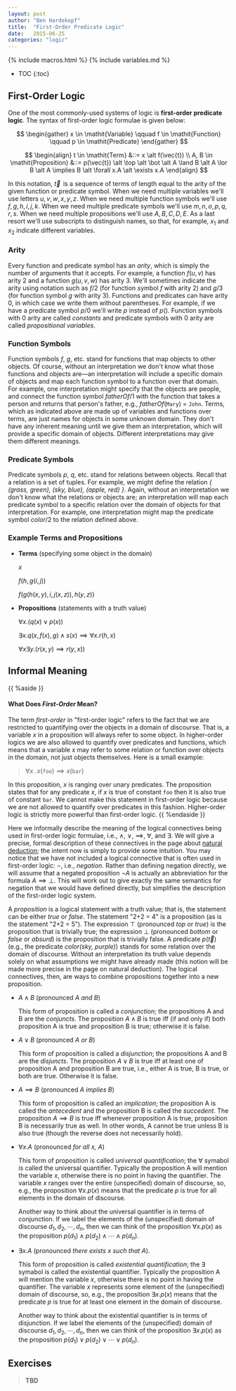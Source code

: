 ```yaml
---
layout: post
author: "Ben Hardekopf"
title:  "First-Order Predicate Logic"
date:   2015-06-25
categories: "logic"
---
```


{% include macros.html %}
{% include variables.md %}

* TOC
{:toc}

## First-Order Logic

One of the most commonly-used systems of logic is __first-order
predicate logic__. The syntax of first-order logic formulae is given
below:

$$
\begin{gather}
  x \in \mathit{Variable}
  \qquad
  f \in \mathit{Function}
  \qquad
  p \in \mathit{Predicate}
\end{gather}
$$

$$
\begin{align}
  t \in \mathit{Term} &::= x \alt f(\vec{t})
  \\
  A, B \in \mathit{Proposition} &::= p(\vec{t}) \alt \top \alt \bot
  \alt A \land B \alt A \lor B \alt A \implies B \alt \forall
  x.A \alt \exists x.A
\end{align}
$$

In this notation, $\vec{t}\,$ is a sequence of terms of length equal
to the arity of the given function or predicate symbol. When we need
multiple variables we'll use letters $u, v, w, x, y, z$. When we need
multiple function symbols we'll use $f, g, h, i, j, k$. When we need
multiple predicate symbols we'll use $m, n, o, p, q, r, s$. When we
need multiple propositions we'll use $A, B, C, D, E$. As a last resort
we'll use subscripts to distinguish names, so that, for example, $x_1$
and $x_2$ indicate different variables.

### Arity

Every function and predicate symbol has an _arity_, which is simply
the number of arguments that it accepts. For example, a function $f(u,
v)$ has arity 2 and a function $g(u, v, w)$ has arity 3. We'll
sometimes indicate the arity using notation such as $f/2$ (for
function symbol $f$ with arity 2) and $g/3$ (for function symbol $g$
with arity 3). Functions and predicates can have arity 0, in which
case we write them without parentheses. For example, if we have a
predicate symbol $p/0$ we'll write $p$ instead of $p()$. Function
symbols with 0 arity are called _constants_ and predicate symbols with
0 arity are called _propositional variables_.

### Function Symbols

Function symbols $f$, $g$, etc. stand for functions that map objects
to other objects. Of course, without an interpretation we don't know
what those functions and objects are&mdash;an interpretation will
include a specific domain of objects and map each function symbol to a
function over that domain. For example, one interpretation might
specify that the objects are people, and connect the function symbol
_fatherOf_/1 with the function that takes a person and returns that
person's father, e.g., _fatherOf_(`Mary`) = `John`. Terms, which as
indicated above are made up of variables and functions over terms, are
just names for objects in some unknown domain. They don't have any
inherent meaning until we give them an interpretation, which will
provide a specific domain of objects. Different interpretations may
give them different meanings.

### Predicate Symbols

Predicate symbols $p$, $q$, etc. stand for relations between
objects. Recall that a relation is a set of tuples. For example, we
might define the relation _{ (grass, green), (sky, blue), (apple, red)
}_. Again, without an interpretation we don't know what the relations
or objects are; an interpretation will map each predicate symbol to a
specific relation over the domain of objects for that
interpretation. For example, one interpretation might map the
predicate symbol _color_/2 to the relation defined above.

### Example Terms and Propositions

- __Terms__ (specifying some object in the domain)

  $x$
  
  $f(h, g(i, j))$
  
  $f(g(h(x, y), i, j(x, z)), h(y, z))$

- __Propositions__ (statements with a truth value)

  $\forall x.(q(x) \lor p(x))$
  
  $\exists x. q(x, f(x), g) \land s(x) \implies \forall x.r(h, x)$
  
  $\forall x \exists y. (r(x, y) \implies r(y, x))$

## Informal Meaning

{{ %aside }}
#### What Does _First-Order_ Mean?

The term _first-order_ in "first-order logic" refers to the fact that
we are restricted to quantifying over the objects in a domain of
discourse. That is, a variable _x_ in a proposition will always refer
to some object. In higher-order logics we are also allowed to quantify
over predicates and functions, which means that a variable _x_ may
refer to some relation or function over objects in the domain, not
just objects themselves. Here is a small example:

> $\forall x \,.\, x(\texttt{foo}) \implies x(\texttt{bar})$

In this proposition, _x_ is ranging over unary predicates. The
proposition states that for any predicate _x_, if _x_ is true of
constant `foo` then it is also true of constant `bar`. We cannot make
this statement in first-order logic because we are not allowed to
quantify over predicates in this fashion. Higher-order logic is
strictly more powerful than first-order logic.
{{ %endaside }}

Here we informally describe the meaning of the logical connectives
being used in first-order logic formulae, i.e., $\land$, $\lor$,
$\implies$, $\forall$, and $\exists$. We will give a precise, formal
description of these connectives in the page about
[natural deduction](???); the intent now is simply to provide some
intuition. You may notice that we have not included a logical
connective that is often used in first-order logic: $\neg$, i.e.,
_negation_. Rather than defining negation directly, we will assume
that a negated proposition $\neg A$ is actually an abbreviation for
the formula $A \implies \bot$. This will work out to give exactly the
same semantics for negation that we would have defined directly, but
simplifies the description of the first-order logic system.

A _proposition_ is a logical statement with a truth value; that is,
the statement can be either _true_ or _false_. The statement "2+2 = 4"
is a proposition (as is the statement "2+2 = 5"). The expression
$\top$ (pronounced _top_ or _true_) is the proposition that is
trivially true; the expression $\bot$ (pronounced _bottom_ or _false_
or _absurd_) is the proposition that is trivially false. A predicate
$p(\vec{t})$ (e.g., the predicate _color(sky, purple)_) stands for
some relation over the domain of discourse. Without an interpretation
its truth value depends solely on what assumptions we might have
already made (this notion will be made more precise in the page on
natural deduction). The logical connectives, then, are ways to combine
propositions together into a new proposition.

- $A \land B$ (pronounced _A and B_)

  This form of proposition is called a _conjunction_; the propositions
  A and B are the _conjuncts_. The proposition $A \land B$ is true iff
  (if and only if) both proposition A is true and proposition B is
  true; otherwise it is false.

- $A \lor B$ (pronounced _A or B_)

  This form of proposition is called a _disjunction_; the propositions
  A and B are the _disjuncts_. The proposition $A \lor B$ is true iff
  at least one of proposition A and proposition B are true, i.e.,
  either A is true, B is true, or both are true. Otherwise it is
  false.

- $A \implies B$ (pronounced _A implies B_)

  This form of proposition is called an _implication_; the proposition
  A is called the _antecedent_ and the proposition B is called the
  _succedent_. The proposition $A \implies B$ is true iff whenever
  proposition A is true, proposition B is necessarily true as well. In
  other words, A cannot be true unless B is also true (though the
  reverse does not necessarily hold).

- $\forall x . A$ (pronounced _for all x, A_)

  This form of proposition is called _universal quantification_; the
  $\forall$ symabol is called the universal quantifier. Typically the
  proposition A will mention the variable _x_, otherwise there is no
  point in having the quantifier. The variable _x_ ranges over the
  entire (unspecified) domain of discourse, so, e.g., the proposition
  $\forall x . p(x)$ means that the predicate _p_ is true for all
  elements in the domain of discourse.

  Another way to think about the universal quantifier is in terms of
  conjunction. If we label the elements of the (unspecified) domain of
  discourse $d_1, d_2, \cdots, d_n$, then we can think of the
  proposition $\forall x . p(x)$ as the proposition $p(d_1) \land
  p(d_2) \land \cdots \land p(d_n)$.

- $\exists x . A$ (pronounced _there exists x such that A_).

  This form of proposition is called _existential quantification_; the
  $\exists$ symabol is called the existential quantifier. Typically
  the proposition A will mention the variable _x_, otherwise there is
  no point in having the quantifier. The variable _x_ represents some
  element of the (unspecified) domain of discourse, so, e.g., the
  proposition $\exists x . p(x)$ means that the predicate _p_ is true
  for at least one element in the domain of discourse.

  Another way to think about the existential quantifier is in terms of
  disjunction. If we label the elements of the (unspecified) domain of
  discourse $d_1, d_2, \cdots, d_n$, then we can think of the
  proposition $\exists x . p(x)$ as the proposition $p(d_1) \lor
  p(d_2) \lor \cdots \lor p(d_n)$.

## Exercises

> __TBD__
